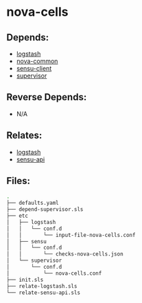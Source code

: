 # nova-cells

## Depends:

  -  [logstash](/salt/logstash)
  -  [nova-common](/salt/nova-common)
  -  [sensu-client](/salt/sensu-client)
  -  [supervisor](/salt/supervisor)

## Reverse Depends:

  -  N/A

## Relates:

  -  [logstash](/salt/logstash)
  -  [sensu-api](/salt/sensu-api)

## Files:

```bash
.
├── defaults.yaml
├── depend-supervisor.sls
├── etc
│   ├── logstash
│   │   └── conf.d
│   │       └── input-file-nova-cells.conf
│   ├── sensu
│   │   └── conf.d
│   │       └── checks-nova-cells.json
│   └── supervisor
│       └── conf.d
│           └── nova-cells.conf
├── init.sls
├── relate-logstash.sls
└── relate-sensu-api.sls
```
